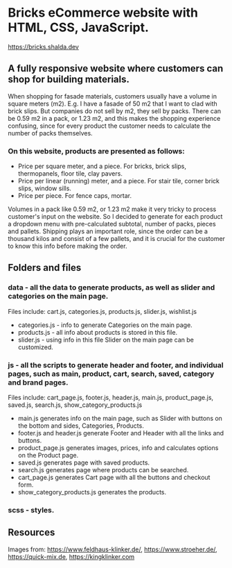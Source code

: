 # Bricks eCommerce website with HTML, CSS, JavaScript.

https://bricks.shalda.dev

## A fully responsive website where customers can shop for building materials.

When shopping for fasade materials, customers usually have a volume in square meters (m2). E.g. I have a fasade of 50 m2 that I want to clad with brick slips. But companies do not sell by m2, they sell by packs. There can be 0.59 m2 in a pack, or 1.23 m2, and this makes the shopping experience confusing, since for every product the customer needs to calculate the number of packs themselves. 

### On this website, products are presented as follows: 

* Price per square meter, and a piece. For bricks, brick slips, thermopanels, floor tile, clay pavers.
* Price per linear (running) meter, and a piece. For stair tile, corner brick slips, window sills.
* Price per piece. For fence caps, mortar.

Volumes in a pack like 0.59 m2, or 1.23 m2 make it very tricky to process customer's input on the website. So I decided to generate for each product a dropdown menu with pre-calculated subtotal, number of packs, pieces and pallets. Shipping plays an important role, since the order can be a thousand kilos and consist of a few pallets, and it is crucial for the customer to know this info before making the order.

## Folders and files

### data - all the data to generate products, as well as slider and categories on the main page. 
Files include: cart.js, categories.js, products.js, slider.js, wishlist.js

* categories.js - info to generate Categories on the main page.
* products.js - all info about products is stored in this file.
* slider.js - using info in this file Slider on the main page can be customized.

### js - all the scripts to generate header and footer, and individual pages, such as main, product, cart, search, saved, category and brand pages.
Files include: cart_page.js, footer.js, header.js, main.js, product_page.js, saved.js, search.js, show_category_products.js

* main.js generates info on the main page, such as Slider with buttons on the bottom and sides, Categories, Products.
* footer.js and header.js generate Footer and Header with all the links and buttons.
* product_page.js generates images, prices, info and calculates options on the Product page.
* saved.js generates page with saved products.
* search.js generates page where products can be searched.
* cart_page.js generates Cart page with all the buttons and checkout form.
* show_category_products.js generates the products.

### scss - styles.

## Resources 

Images from: 
https://www.feldhaus-klinker.de/, 
https://www.stroeher.de/, 
https://quick-mix.de,
https://kingklinker.com